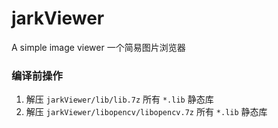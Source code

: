 # jarkViewer
A simple image viewer
一个简易图片浏览器

### 编译前操作

1. 解压 `jarkViewer/lib/lib.7z` 所有 `*.lib` 静态库
2. 解压 `jarkViewer/libopencv/libopencv.7z` 所有 `*.lib` 静态库
